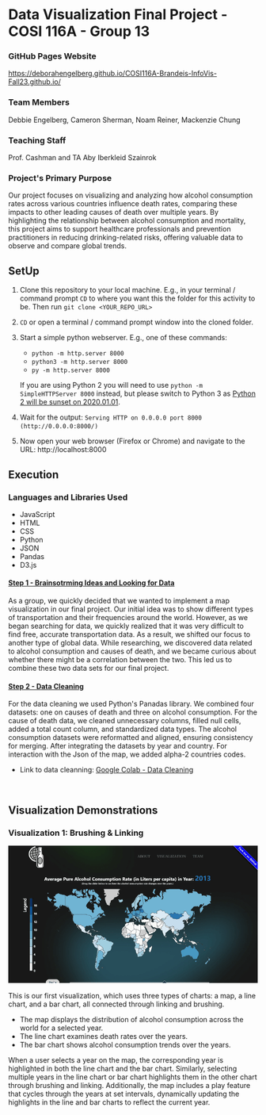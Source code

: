 # Data Visualization Final Project - COSI 116A - Group 13
### GitHub Pages Website
https://deborahengelberg.github.io/COSI116A-Brandeis-InfoVis-Fall23.github.io/ 

### Team Members
Debbie Engelberg, Cameron Sherman, Noam Reiner, Mackenzie Chung

### Teaching Staff
Prof. Cashman and TA Aby Iberkleid Szainrok

### Project's Primary Purpose

Our project focuses on visualizing and analyzing how alcohol consumption rates across various countries influence death rates, comparing these impacts to other leading causes of death over multiple years. By highlighting the relationship between alcohol consumption and mortality, this project aims to support healthcare professionals and prevention practitioners in reducing drinking-related risks, offering valuable data to observe and compare global trends.


## SetUp
1. Clone this repository to your local machine. E.g., in your terminal / command prompt `CD` to where you want this the folder for this activity to be. Then run `git clone <YOUR_REPO_URL>`

1. `CD` or open a terminal / command prompt window into the cloned folder.

1. Start a simple python webserver. E.g., one of these commands:
    * `python -m http.server 8000`
    * `python3 -m http.server 8000`
    * `py -m http.server 8000`
    
    If you are using Python 2 you will need to use `python -m SimpleHTTPServer 8000` instead, but please switch to Python 3 as [Python 2 will be sunset on 2020.01.01](https://www.python.org/doc/sunset-python-2/).

1. Wait for the output: `Serving HTTP on 0.0.0.0 port 8000 (http://0.0.0.0:8000/)`

1. Now open your web browser (Firefox or Chrome) and navigate to the URL: http://localhost:8000

## Execution
### Languages and Libraries Used

* JavaScript
* HTML
* CSS
* Python
* JSON
* Pandas
* D3.js



#### <ins> Step 1 - Brainsotrming Ideas  and Looking for Data</ins>

As a group, we quickly decided that we wanted to implement a map visualization in our final project. Our initial idea was to show different types of transportation and their frequencies around the world. However, as we began searching for data, we quickly realized that it was very difficult to find free, accurate transportation data. As a result, we shifted our focus to another type of global data. While researching, we discovered data related to alcohol consumption and causes of death, and we became curious about whether there might be a correlation between the two. This led us to combine these two data sets for our final project.
<br />

#### <ins> Step 2 - Data Cleaning</ins>

For the data cleaning we used Python's Panadas library. We combined four datasets: one on causes of death and three on alcohol consumption. For the cause of death data, we cleaned unnecessary columns, filled null cells, added a total count column, and standardized data types. The alcohol consumption datasets were reformatted and aligned, ensuring consistency for merging. After integrating the datasets by year and country. For interaction with the Json of the map, we added alpha-2 countries codes.

* Link to data cleanning: [Google Colab - Data Cleaning](https://colab.research.google.com/drive/1CXzDcB9EuiBlps0GL37_qgG_ykGpNrow?usp=sharing)
<br />


## Visualization Demonstrations
### Visualization 1: Brushing & Linking
![Visualtion 1 Demo](Images/vis1demo.gif)

This is our first visualization, which uses three types of charts: a map, a line chart, and a bar chart, all connected through linking and brushing.

* The map displays the distribution of alcohol consumption across the world for a selected year.
* The line chart examines death rates over the years.
* The bar chart shows alcohol consumption trends over the years.
  
When a user selects a year on the map, the corresponding year is highlighted in both the line chart and the bar chart. Similarly, selecting multiple years in the line chart or bar chart highlights them in the other chart through brushing and linking.
Additionally, the map includes a play feature that cycles through the years at set intervals, dynamically updating the highlights in the line and bar charts to reflect the current year.

